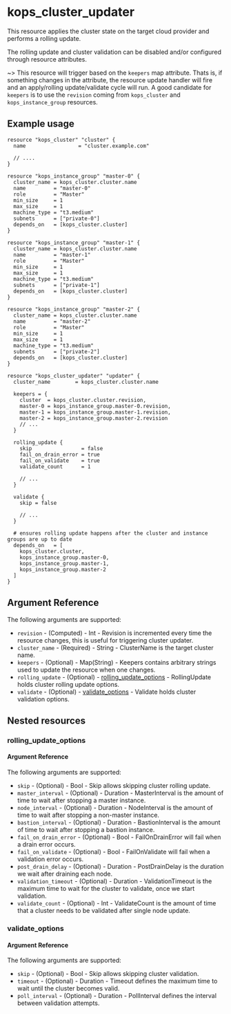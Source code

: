 # kops_cluster_updater

This resource applies the cluster state on the target cloud provider and performs a rolling update.

The rolling update and cluster validation can be disabled and/or configured through resource attributes.

~> This resource will trigger based on the `keepers` map attribute.
Thats is, if something changes in the attribute, the resource update handler will fire and an apply/rolling update/validate cycle will run.
A good candidate for `keepers` is to use the `revision` coming from `kops_cluster` and `kops_instance_group` resources.

## Example usage

```hcl
resource "kops_cluster" "cluster" {
  name                 = "cluster.example.com"

  // ....
}

resource "kops_instance_group" "master-0" {
  cluster_name = kops_cluster.cluster.name
  name         = "master-0"
  role         = "Master"
  min_size     = 1
  max_size     = 1
  machine_type = "t3.medium"
  subnets      = ["private-0"]
  depends_on   = [kops_cluster.cluster]
}

resource "kops_instance_group" "master-1" {
  cluster_name = kops_cluster.cluster.name
  name         = "master-1"
  role         = "Master"
  min_size     = 1
  max_size     = 1
  machine_type = "t3.medium"
  subnets      = ["private-1"]
  depends_on   = [kops_cluster.cluster]
}

resource "kops_instance_group" "master-2" {
  cluster_name = kops_cluster.cluster.name
  name         = "master-2"
  role         = "Master"
  min_size     = 1
  max_size     = 1
  machine_type = "t3.medium"
  subnets      = ["private-2"]
  depends_on   = [kops_cluster.cluster]
}

resource "kops_cluster_updater" "updater" {
  cluster_name        = kops_cluster.cluster.name

  keepers = {
    cluster  = kops_cluster.cluster.revision,
    master-0 = kops_instance_group.master-0.revision,
    master-1 = kops_instance_group.master-1.revision,
    master-2 = kops_instance_group.master-2.revision
    // ...
  }

  rolling_update {
    skip                = false
    fail_on_drain_error = true
    fail_on_validate    = true
    validate_count      = 1

    // ...
  }

  validate {
    skip = false

    // ...
  }

  # ensures rolling update happens after the cluster and instance groups are up to date
  depends_on   = [
    kops_cluster.cluster,
    kops_instance_group.master-0,
    kops_instance_group.master-1,
    kops_instance_group.master-2
  ]
}
```

## Argument Reference

The following arguments are supported:
- `revision` - (Computed) - Int - Revision is incremented every time the resource changes, this is useful for triggering cluster updater.
- `cluster_name` - (Required) - String - ClusterName is the target cluster name.
- `keepers` - (Optional) - Map(String) - Keepers contains arbitrary strings used to update the resource when one changes.
- `rolling_update` - (Optional) - [rolling_update_options](#rolling_update_options) - RollingUpdate holds cluster rolling update options.
- `validate` - (Optional) - [validate_options](#validate_options) - Validate holds cluster validation options.

## Nested resources

### rolling_update_options

#### Argument Reference

The following arguments are supported:

- `skip` - (Optional) - Bool - Skip allows skipping cluster rolling update.
- `master_interval` - (Optional) - Duration - MasterInterval is the amount of time to wait after stopping a master instance.
- `node_interval` - (Optional) - Duration - NodeInterval is the amount of time to wait after stopping a non-master instance.
- `bastion_interval` - (Optional) - Duration - BastionInterval is the amount of time to wait after stopping a bastion instance.
- `fail_on_drain_error` - (Optional) - Bool - FailOnDrainError will fail when a drain error occurs.
- `fail_on_validate` - (Optional) - Bool - FailOnValidate will fail when a validation error occurs.
- `post_drain_delay` - (Optional) - Duration - PostDrainDelay is the duration we wait after draining each node.
- `validation_timeout` - (Optional) - Duration - ValidationTimeout is the maximum time to wait for the cluster to validate, once we start validation.
- `validate_count` - (Optional) - Int - ValidateCount is the amount of time that a cluster needs to be validated after single node update.

### validate_options

#### Argument Reference

The following arguments are supported:

- `skip` - (Optional) - Bool - Skip allows skipping cluster validation.
- `timeout` - (Optional) - Duration - Timeout defines the maximum time to wait until the cluster becomes valid.
- `poll_interval` - (Optional) - Duration - PollInterval defines the interval between validation attempts.



